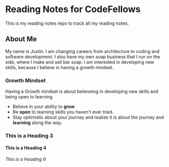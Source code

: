 # Reading Notes for CodeFellows

This is my reading notes repo to track all my reading notes.

## About Me

My name is Justin.  I am changing careers from architecture to coding and software development.  I also have my own soap business that I run on the side, where I make and sell bar soap.  I am interested in developing new skills, because I believe in having a growth mindset.

### Growth Mindset

Having a Growth mindset is about believeing in developing new skills and being open to learning.

- Believe in your ability to **grow**
- Be **open** to learning skills you haven't ever tried.
- Stay optimistic about your journey and realize it is about the journey and **learning** along the way.

### This is a Heading 3
#### This is a Heading 4
###### This is a Heading 6
